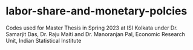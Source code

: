 # labor-share-and-monetary-polcies
Codes used for Master Thesis in Spring 2023 at ISI Kolkata under Dr. Samarjit Das, Dr. Raju Maiti and Dr. Manoranjan Pal, Economic Research Unit, Indian Statistical Institute
